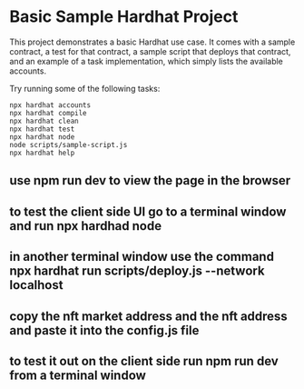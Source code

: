 # Basic Sample Hardhat Project

This project demonstrates a basic Hardhat use case. It comes with a sample contract, a test for that contract, a sample script that deploys that contract, and an example of a task implementation, which simply lists the available accounts.

Try running some of the following tasks:

```shell
npx hardhat accounts
npx hardhat compile
npx hardhat clean
npx hardhat test
npx hardhat node
node scripts/sample-script.js
npx hardhat help
```
## use npm run dev to view the page in the browser
## to test the client side UI go to a terminal window and run npx hardhad node 
## in another terminal window use the command npx hardhat run scripts/deploy.js --network localhost
## copy the nft market address and the nft address and paste it into the config.js file
## to test it out on the client side run npm run dev from a terminal window
